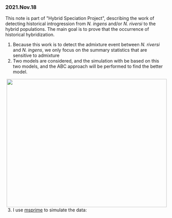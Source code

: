### 2021.Nov.18
This note is part of "Hybrid Speciation Project", describing the work of detecting historical introgression from *N. ingens* and/or *N. riversi* to the hybrid populations. The main goal is to prove that the occurrence of historical hybridization.  

1. Because this work is to detect the admixture event between *N. riversi* and *N. ingens*, we only focus on the summary statistics that are sensitive to admixture
2. Two models are considered, and the simulation with be based on this two models, and the ABC approach will be performed to find the better model.
<img align="right" src="https://user-images.githubusercontent.com/39805460/142492420-5667dab1-ef32-4789-9eee-9c6875373536.png" width="500" height="400">

3. I use [msprime](https://tskit.dev/msprime/docs/latest/intro.html) to simulate the data:

